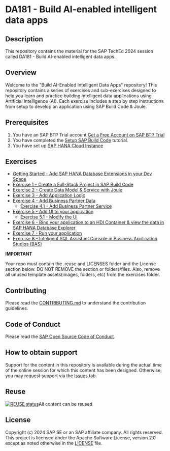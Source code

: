 # DA181 - Build AI-enabled intelligent data apps

## Description

This repository contains the material for the SAP TechEd 2024 session called DA181 - Build AI-enabled intelligent data apps.  

## Overview

Welcome to the "Build AI-Enabled Intelligent Data Apps" repository! This repository contains a series of exercises and sub-exercises designed to help you learn and practice building intelligent data applications using Artificial Intelligence (AI). Each exercise includes a step by step instructions from setup to develop an application using SAP Build Code & Joule.

## Prerequisites

1. You have an SAP BTP Trial account [Get a Free Account on SAP BTP Trial](https://developers.sap.com/tutorials/hcp-create-trial-account.html)
2. You have completed the [Setup SAP Build Code](https://developers.sap.com/tutorials/build-code-setup.html) tutorial.
3. You have set up [SAP HANA Cloud Instance](https://developers.sap.com/group.hana-cloud-get-started-1-trial.html)

## Exercises

- [Getting Started - Add SAP HANA Database Extensions in your Dev Space](exercises/ex0/)
- [Exercise 1 - Create a Full-Stack Project in SAP Build Code](https://developers.sap.com/tutorials/build-code-getting-started..html)
- [Exercise 2 - Create Data Model & Service with Joule](exercises/ex2/)
- [Exercise 3 - Add Application Logic](exercises/ex3/)
- [Exercise 4 - Add Business Partner Data ](exercises/ex3/)
    - [Exercise 4.1 - Add Business Partner Service](exercises/ex3/ex3.1/)
- [Exercise 5 - Add UI to your application ](exercises/ex5/)
    -  [Exercise 5.1 - Modify the UI ](exercises/ex5/ex5.1/)
- [Exercise 6 - Bind your application to an HDI Container & view the data in SAP HANA Database Explorer ](exercises/ex6/)
- [Exercise 7 - Run your application  ](exercises/ex7/)
- [Exercise 8 - Inteligent SQL Assistant Console in Business Application Studios (BAS)  ](exercises/ex8/)

**IMPORTANT**

Your repo must contain the .reuse and LICENSES folder and the License section below. DO NOT REMOVE the section or folders/files. Also, remove all unused template assets(images, folders, etc) from the exercises folder. 

## Contributing
Please read the [CONTRIBUTING.md](./CONTRIBUTING.md) to understand the contribution guidelines.

## Code of Conduct
Please read the [SAP Open Source Code of Conduct](https://github.com/SAP-samples/.github/blob/main/CODE_OF_CONDUCT.md).

## How to obtain support

Support for the content in this repository is available during the actual time of the online session for which this content has been designed. Otherwise, you may request support via the [Issues](../../issues) tab.

## Reuse
[![REUSE status](https://api.reuse.software/badge/github.com/SAP-samples/teched2024-DA181)](https://api.reuse.software/info/github.com/SAP-samples/teched2024-DA181)All content can be reused


## License
Copyright (c) 2024 SAP SE or an SAP affiliate company. All rights reserved. This project is licensed under the Apache Software License, version 2.0 except as noted otherwise in the [LICENSE](LICENSES/Apache-2.0.txt) file.
